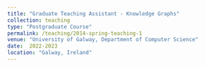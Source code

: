 ```yaml
---
title: "Graduate Teaching Assistant - Knowledge Graphs"
collection: teaching
type: "Postgraduate Course"
permalink: /teaching/2014-spring-teaching-1
venue: "University of Galway, Department of Computer Science"
date:  2022-2023
location: "Galway, Ireland"
---
```


